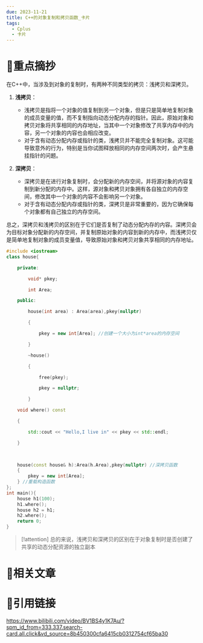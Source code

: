 ```yaml
---
due: 2023-11-21
title: C++的对象复制和拷贝函数_卡片
tags:
  - Cplus
  - 卡片
---
```

# 🍎重点摘抄
在C++中，当涉及到对象的复制时，有两种不同类型的拷贝：浅拷贝和深拷贝。

1. **浅拷贝**：
   - 浅拷贝是指将一个对象的值复制到另一个对象，但是只是简单地复制对象的成员变量的值，而不复制指向动态分配内存的指针。因此，原始对象和拷贝对象将共享相同的内存地址，当其中一个对象修改了共享内存中的内容，另一个对象的内容也会相应改变。
   - 对于含有动态分配内存或指针的类，浅拷贝并不能完全复制对象。这可能导致意外的行为，特别是当你试图释放相同的内存空间两次时，会产生悬挂指针的问题。

   
2. **深拷贝**：
   - 深拷贝是在进行对象复制时，会分配新的内存空间，并将源对象的内容复制到新分配的内存中。这样，源对象和拷贝对象拥有各自独立的内存空间，修改其中一个对象的内容不会影响另一个对象。
   - 对于含有动态分配内存或指针的类，深拷贝是非常重要的，因为它确保每个对象都有自己独立的内存空间。


总之，深拷贝和浅拷贝的区别在于它们是否复制了动态分配内存的内容。深拷贝会为目标对象分配新的内存空间，并复制原始对象的内容到新的内存中，而浅拷贝仅是简单地复制对象的成员变量值，导致原始对象和拷贝对象共享相同的内存地址。
```cpp
#include <iostream>
class house{

    private:

        void* pkey;

        int Area;

    public:

        house(int area) : Area(area),pkey(nullptr)

        {

            pkey = new int[Area]; //创建一个大小为int*area的内存空间

        }

        ~house()

        {

            free(pkey);

            pkey = nullptr;

        }

    void where() const

    {

        std::cout << "Hello,I live in" << pkey << std::endl;

    }

  

    house(const house& h):Area(h.Area),pkey(nullptr) //深拷贝函数
    {
        pkey = new int[Area];
    } //重载构造函数
};
int main(){
    house h1(100);
    h1.where();
    house h2 = h1;
    h2.where();
    return 0;
}
```

> [!attention] 
>  总的来说，浅拷贝和深拷贝的区别在于对象复制时是否创建了共享的动态分配资源的独立副本

# 📒相关文章




# 🍏引用链接

https://www.bilibili.com/video/BV1BS4y1K7Au/?spm_id_from=333.337.search-card.all.click&vd_source=8b450300cfa6415cb0312754cf65ba30